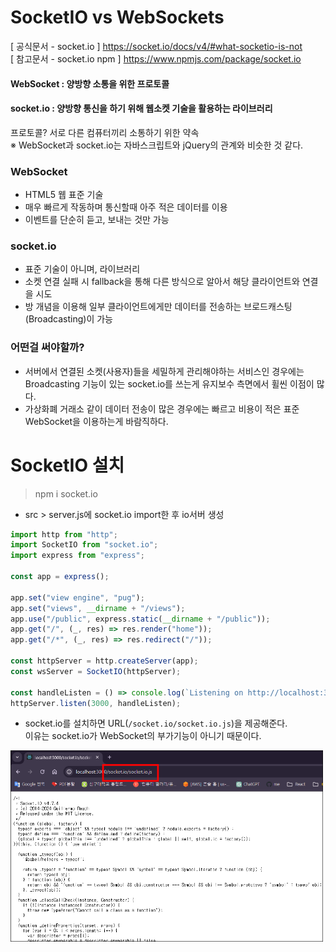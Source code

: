 # SocketIO vs WebSockets

[ 공식문서 - socket.io ] <https://socket.io/docs/v4/#what-socketio-is-not>  
[ 참고문서 - socket.io npm ] <https://www.npmjs.com/package/socket.io>

#### WebSocket : 양방향 소통을 위한 프로토콜

#### socket.io : 양방향 통신을 하기 위해 웹소켓 기술을 활용하는 라이브러리

프로토콜? 서로 다른 컴퓨터끼리 소통하기 위한 약속  
※ WebSocket과 socket.io는 자바스크립트와 jQuery의 관계와 비슷한 것 같다.

### WebSocket

- HTML5 웹 표준 기술
- 매우 빠르게 작동하며 통신할때 아주 적은 데이터를 이용
- 이벤트를 단순히 듣고, 보내는 것만 가능

### socket.io

- 표준 기술이 아니며, 라이브러리
- 소켓 연결 실패 시 fallback을 통해 다른 방식으로 알아서 해당 클라이언트와 연결을 시도
- 방 개념을 이용해 일부 클라이언트에게만 데이터를 전송하는 브로드캐스팅(Broadcasting)이 가능

### 어떤걸 써야할까?

- 서버에서 연결된 소켓(사용자)들을 세밀하게 관리해야하는 서비스인 경우에는 Broadcasting 기능이 있는 socket.io를 쓰는게 유지보수 측면에서 휠씬 이점이 많다.
- 가상화폐 거래소 같이 데이터 전송이 많은 경우에는 빠르고 비용이 적은 표준 WebSocket을 이용하는게 바람직하다.

# SocketIO 설치

> npm i socket.io

- src > server.js에 socket.io import한 후 io서버 생성

```javascript
import http from "http";
import SocketIO from "socket.io";
import express from "express";

const app = express();

app.set("view engine", "pug");
app.set("views", __dirname + "/views");
app.use("/public", express.static(__dirname + "/public"));
app.get("/", (_, res) => res.render("home"));
app.get("/*", (_, res) => res.redirect("/"));

const httpServer = http.createServer(app);
const wsServer = SocketIO(httpServer);

const handleListen = () => console.log(`Listening on http://localhost:3000`);
httpServer.listen(3000, handleListen);
```

- socket.io를 설치하면 URL(`/socket.io/socket.io.js`)을 제공해준다.  
  이유는 socket.io가 WebSocket의 부가기능이 아니기 때문이다.

<img src="src/1.png" width="500"/>

